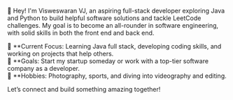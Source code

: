 👋 Hey! I'm Visweswaran VJ, an aspiring full-stack developer exploring Java and Python to build helpful software solutions and tackle LeetCode challenges.
My goal is to become an all-rounder in software engineering, with solid skills in both the front end and back end.

🌱 **Current Focus: Learning Java full stack, developing coding skills, and working on projects that help others.  
🚀 **Goals: Start my startup someday or work with a top-tier software company as a developer.  
🎯 **Hobbies: Photography, sports, and diving into videography and editing.

Let’s connect and build something amazing together!
